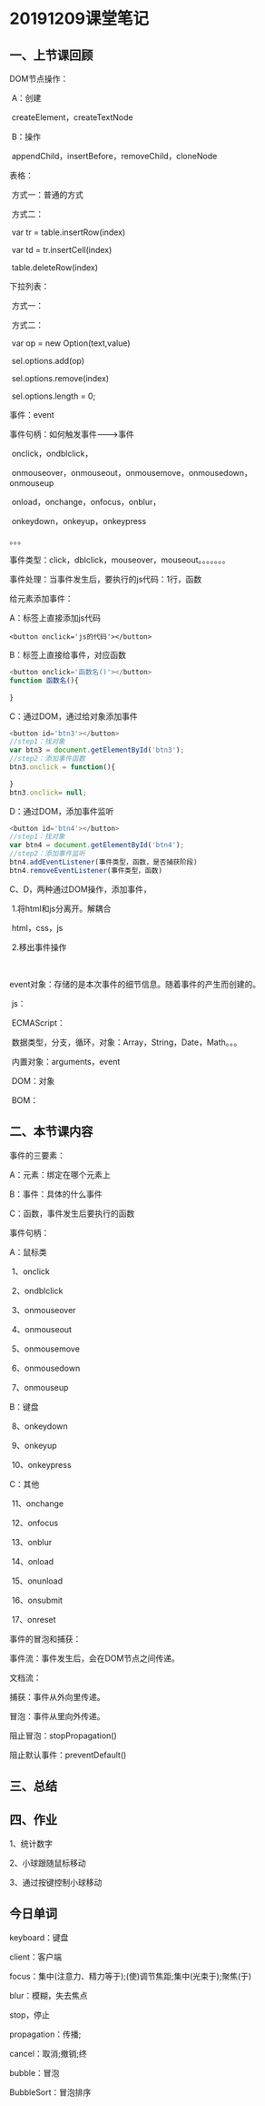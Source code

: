 # 20191209课堂笔记

## 一、上节课回顾

DOM节点操作：

​	A：创建

​		createElement，createTextNode

​	B：操作

​		appendChild，insertBefore，removeChild，cloneNode

表格：

​	方式一：普通的方式

​	方式二：

​		var tr = table.insertRow(index)

​		var td = tr.insertCell(index)

​		table.deleteRow(index)

下拉列表：

​	方式一：

​	方式二：

​		var op = new Option(text,value)

​		sel.options.add(op)

​		sel.options.remove(index)

​		sel.options.length = 0;

事件：event

事件句柄：如何触发事件--->事件

​	onclick，ondblclick，

​	onmouseover，onmouseout，onmousemove，onmousedown，onmouseup

​	onload，onchange，onfocus，onblur，

​	onkeydown，onkeyup，onkeypress

。。。

事件类型：click，dblclick，mouseover，mouseout。。。。。。。

事件处理：当事件发生后，要执行的js代码：1行，函数

给元素添加事件：

A：标签上直接添加js代码

```javascriptb
<button onclick='js的代码'></button>
```

B：标签上直接给事件，对应函数

```javascript
<button onclick='函数名()'></button>
function 函数名(){
    
}
```



C：通过DOM，通过给对象添加事件

```javascript
<button id='btn3'></button>
//step1：找对象
var btn3 = document.getElementById('btn3');
//step2：添加事件函数
btn3.onclick = function(){
    
}
btn3.onclick= null;
```

D：通过DOM，添加事件监听

```javascript
<button id='btn4'></button>
//step1：找对象
var btn4 = document.getElementById('btn4');
//step2：添加事件监听
btn4.addEventListener(事件类型，函数，是否捕获阶段)
btn4.removeEventListener(事件类型，函数)
```



C、D，两种通过DOM操作，添加事件，

​	1.将html和js分离开。解耦合

​		html，css，js

​	2.移出事件操作

​	

event对象：存储的是本次事件的细节信息。随着事件的产生而创建的。	

​	js：

​		ECMAScript：

​			数据类型，分支，循环，对象：Array，String，Date，Math。。。

​			内置对象：arguments，event

​		DOM：对象

​		BOM：

## 二、本节课内容

事件的三要素：

A：元素：绑定在哪个元素上

B：事件：具体的什么事件

C：函数，事件发生后要执行的函数



事件句柄：

A：鼠标类

​	1、onclick

​	2、ondblclick

​	3、onmouseover

​	4、onmouseout

​	5、onmousemove

​	6、onmousedown

​	7、onmouseup

B：键盘

​	8、onkeydown

​	9、onkeyup

​	10、onkeypress

C：其他

​	11、onchange

​	12、onfocus

​	13、onblur

​	14、onload

​	15、onunload

​	16、onsubmit

​	17、onreset

事件的冒泡和捕获：

事件流：事件发生后，会在DOM节点之间传递。

文档流：

捕获：事件从外向里传递。

冒泡：事件从里向外传递。



阻止冒泡：stopPropagation()

阻止默认事件：preventDefault()





## 三、总结



## 四、作业

1、统计数字

2、小球跟随鼠标移动

3、通过按键控制小球移动



## 今日单词

keyboard：键盘

client：客户端

focus：集中(注意力、精力等于);(使)调节焦距;集中(光束于);聚焦(于)

blur：模糊，失去焦点

stop，停止

propagation：传播;

cancel：取消;撤销;终

bubble：冒泡

BubbleSort：冒泡排序

